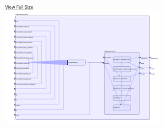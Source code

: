 [View Full Size](https://raw.githubusercontent.com/mingfang/terraform-k8s-modules/master/modules/oauth2-proxy/diagram.svg?sanitize=true)<img src="diagram.svg"/>
